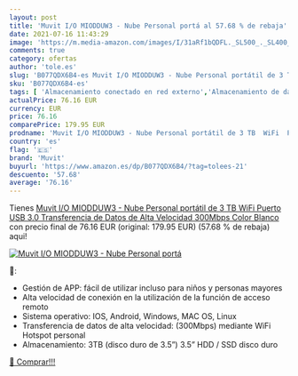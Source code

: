 ```yaml
---
layout: post
title: 'Muvit I/O MIODDUW3 - Nube Personal portá al 57.68 % de rebaja'
date: 2021-07-16 11:43:29
image: 'https://m.media-amazon.com/images/I/31aRf1bQDFL._SL500_._SL400_.jpg'
comments: true
category: ofertas
author: 'tole.es'
slug: 'B077QDX6B4-es Muvit I/O MIODDUW3 - Nube Personal portátil de 3 TB WiFi...'
sku: 'B077QDX6B4-es'
tags: [ 'Almacenamiento conectado en red externo','Almacenamiento de datos','Informática','muvit','wifi', ]
actualPrice: 76.16 EUR
currency: EUR
price: 76.16
comparePrice: 179.95 EUR
prodname: 'Muvit I/O MIODDUW3 - Nube Personal portátil de 3 TB  WiFi  Puerto USB 3.0  Transferencia de Datos de Alta Velocidad 300Mbps  Color Blanco'
country: 'es'
flag: '🇪🇸'
brand: 'Muvit'
buyurl: 'https://www.amazon.es/dp/B077QDX6B4/?tag=tolees-21'
descuento: '57.68'
average: '76.16'
---
```


Tienes [Muvit I/O MIODDUW3 - Nube Personal portátil de 3 TB  WiFi  Puerto USB 3.0  Transferencia de Datos de Alta Velocidad 300Mbps  Color Blanco](https://www.amazon.es/dp/B077QDX6B4/?tag=tolees-21) con precio final de  76.16 EUR (original: 179.95 EUR) (57.68 %  de rebaja) aqui!

[![Muvit I/O MIODDUW3 - Nube Personal portá](https://m.media-amazon.com/images/I/31aRf1bQDFL._SL500_._SL400_.jpg)](https://www.amazon.es/dp/B077QDX6B4/?tag=tolees-21)

🔎:

- Gestión de APP: fácil de utilizar incluso para niños y personas mayores
- Alta velocidad de conexión en la utilización de la función de acceso remoto
- Sistema operativo: IOS, Android, Windows, MAC OS, Linux
- Transferencia de datos de alta velocidad: (300Mbps) mediante WiFi Hotspot personal
- Almacenamiento: 3TB (disco duro de 3.5”) 3.5” HDD / SSD disco duro

[🛒 Comprar!!!](https://www.amazon.es/dp/B077QDX6B4/?tag=tolees-21)

